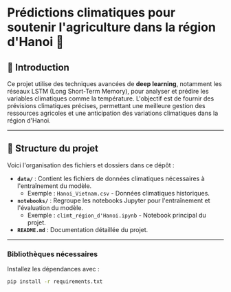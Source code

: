 # Prédictions climatiques pour soutenir l'agriculture dans la région d'Hanoi 🌱

## 📖 Introduction
Ce projet utilise des techniques avancées de **deep learning**, notamment les réseaux LSTM (Long Short-Term Memory), pour analyser et prédire les variables climatiques comme la température. L'objectif est de fournir des prévisions climatiques précises, permettant une meilleure gestion des ressources agricoles et une anticipation des variations climatiques dans la région d'Hanoi.

---

## 📂 Structure du projet
Voici l'organisation des fichiers et dossiers dans ce dépôt :
- **`data/`** : Contient les fichiers de données climatiques nécessaires à l'entraînement du modèle.
  - Exemple : `Hanoi_Vietnam.csv` - Données climatiques historiques.
- **`notebooks/`** : Regroupe les notebooks Jupyter pour l'entraînement et l'évaluation du modèle.
  - Exemple : `climt_région_d'Hanoi.ipynb` - Notebook principal du projet.
- **`README.md`** : Documentation détaillée du projet.

---

### Bibliothèques nécessaires
Installez les dépendances avec :
```bash
pip install -r requirements.txt

